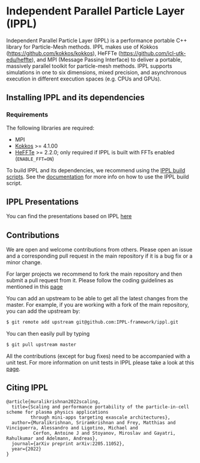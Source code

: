 # Independent Parallel Particle Layer (IPPL)
Independent Parallel Particle Layer (IPPL) is a performance portable C++ library for Particle-Mesh methods. IPPL makes use of Kokkos (https://github.com/kokkos/kokkos), HeFFTe (https://github.com/icl-utk-edu/heffte), and MPI (Message Passing Interface) to deliver a portable, massively parallel toolkit for particle-mesh methods. IPPL supports simulations in one to six dimensions, mixed precision, and asynchronous execution in different execution spaces (e.g. CPUs and GPUs). 

## Installing IPPL and its dependencies

### Requirements
The following libraries are required:

* MPI
* [Kokkos](https://github.com/kokkos) >= 4.1.00
* [HeFFTe](https://bitbucket.org/icl/heffte/src/master/) >= 2.2.0; only required if IPPL is built with FFTs enabled (`ENABLE_FFT=ON`)

To build IPPL and its dependencies, we recommend using the [IPPL build scripts](https://github.com/IPPL-framework/ippl-build-scripts). See the [documentation](https://github.com/IPPL-framework/ippl-build-scripts#readme) for more info on how to use the IPPL build script.

## IPPL Presentations
You can find the presentations based on IPPL [here](https://github.com/IPPL-framework/ippl-presentations) 


## Contributions
We are open and welcome contributions from others. Please open an issue and a corresponding pull request in the main repository if it is a bug fix or a minor change.

For larger projects we recommend to fork the main repository and then submit a pull request from it. Please follow the coding guidelines as mentioned in this [page](https://github.com/IPPL-framework/ippl/blob/master/WORKFLOW.md) 

You can add an upstream to be able to get all the latest changes from the master. For example, if you are working with a fork of the main repository, you can add the upstream by:
```bash
$ git remote add upstream git@github.com:IPPL-framework/ippl.git
```
You can then easily pull by typing
```bash
$ git pull upstream master
````
All the contributions (except for bug fixes) need to be accompanied with a unit test. For more information on unit tests in IPPL please
take a look at this [page](https://github.com/IPPL-framework/ippl/blob/master/UNIT_TESTS.md).

## Citing IPPL

```
@article{muralikrishnan2022scaling,
  title={Scaling and performance portability of the particle-in-cell scheme for plasma physics applications
         through mini-apps targeting exascale architectures},
  author={Muralikrishnan, Sriramkrishnan and Frey, Matthias and Vinciguerra, Alessandro and Ligotino, Michael and
          Cerfon, Antoine J and Stoyanov, Miroslav and Gayatri, Rahulkumar and Adelmann, Andreas},
  journal={arXiv preprint arXiv:2205.11052},
  year={2022}
}
```
